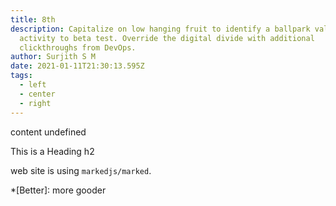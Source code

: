 ```yaml
---
title: 8th
description: Capitalize on low hanging fruit to identify a ballpark value added
  activity to beta test. Override the digital divide with additional
  clickthroughs from DevOps.
author: Surjith S M
date: 2021-01-11T21:30:13.595Z
tags:
  - left
  - center
  - right
---
```

content undefined

 This is a Heading h2

 web site is using `markedjs/marked`.

*[Better]: more gooder